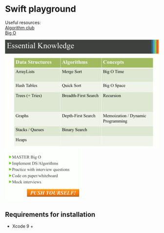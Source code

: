 # Swift  playground

Useful resources: <br>
[Algorithm club](https://github.com/raywenderlich/swift-algorithm-club) <br>
[Big O](https://github.com/raywenderlich/swift-algorithm-club/blob/master/Big-O%20Notation.markdown) <br>


<img src="images/1.png" width="550">
<img src="images/2.png" width="250">


## **Requirements for installation**
- Xcode 9 +
<br><br>
